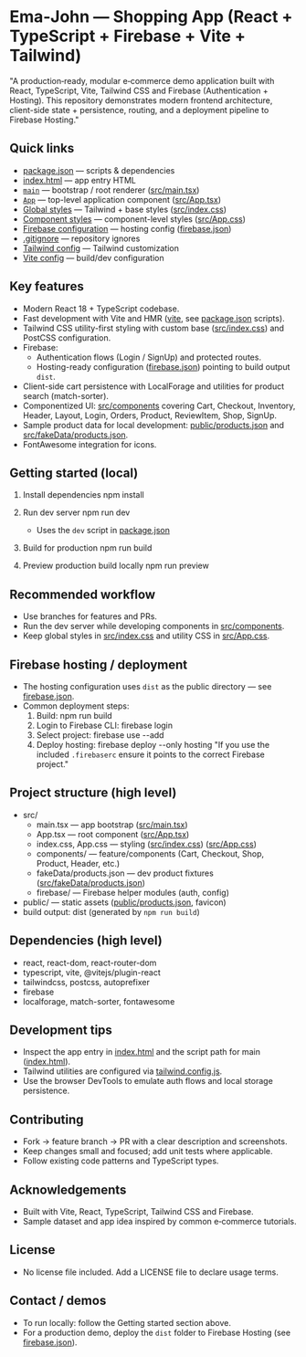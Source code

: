 # Ema‑John — Shopping App (React + TypeScript + Firebase + Vite + Tailwind)

"A production‑ready, modular e‑commerce demo application built with React, TypeScript, Vite, Tailwind CSS and Firebase (Authentication + Hosting). This repository demonstrates modern frontend architecture, client-side state + persistence, routing, and a deployment pipeline to Firebase Hosting."

## Quick links

- [package.json](package.json) — scripts & dependencies
- [index.html](index.html) — app entry HTML
- [`main`](src/main.tsx) — bootstrap / root renderer ([src/main.tsx](src/main.tsx))
- [`App`](src/App.tsx) — top-level application component ([src/App.tsx](src/App.tsx))
- [Global styles](src/index.css) — Tailwind + base styles ([src/index.css](src/index.css))
- [Component styles](src/App.css) — component-level styles ([src/App.css](src/App.css))
- [Firebase configuration](firebase.json) — hosting config ([firebase.json](firebase.json))
- [.gitignore](.gitignore) — repository ignores
- [Tailwind config](tailwind.config.js) — Tailwind customization
- [Vite config](vite.config.ts) — build/dev configuration

## Key features

- Modern React 18 + TypeScript codebase.
- Fast development with Vite and HMR ([vite](https://vitejs.dev/), see [package.json](package.json) scripts).
- Tailwind CSS utility-first styling with custom base ([src/index.css](src/index.css)) and PostCSS configuration.
- Firebase:
  - Authentication flows (Login / SignUp) and protected routes.
  - Hosting-ready configuration ([firebase.json](firebase.json)) pointing to build output `dist`.
- Client-side cart persistence with LocalForage and utilities for product search (match-sorter).
- Componentized UI: [src/components](src/components) covering Cart, Checkout, Inventory, Header, Layout, Login, Orders, Product, ReviewItem, Shop, SignUp.
- Sample product data for local development: [public/products.json](public/products.json) and [src/fakeData/products.json](src/fakeData/products.json).
- FontAwesome integration for icons.

## Getting started (local)

1. Install dependencies
   npm install

2. Run dev server
   npm run dev

   - Uses the `dev` script in [package.json](package.json)

3. Build for production
   npm run build

4. Preview production build locally
   npm run preview

## Recommended workflow

- Use branches for features and PRs.
- Run the dev server while developing components in [src/components](src/components).
- Keep global styles in [src/index.css](src/index.css) and utility CSS in [src/App.css](src/App.css).

## Firebase hosting / deployment

- The hosting configuration uses `dist` as the public directory — see [firebase.json](firebase.json).
- Common deployment steps:
  1. Build: npm run build
  2. Login to Firebase CLI: firebase login
  3. Select project: firebase use --add
  4. Deploy hosting: firebase deploy --only hosting
     "If you use the included `.firebaserc` ensure it points to the correct Firebase project."

## Project structure (high level)

- src/
  - main.tsx — app bootstrap ([src/main.tsx](src/main.tsx))
  - App.tsx — root component ([src/App.tsx](src/App.tsx))
  - index.css, App.css — styling ([src/index.css](src/index.css)) ([src/App.css](src/App.css))
  - components/ — feature/components (Cart, Checkout, Shop, Product, Header, etc.)
  - fakeData/products.json — dev product fixtures ([src/fakeData/products.json](src/fakeData/products.json))
  - firebase/ — Firebase helper modules (auth, config)
- public/ — static assets ([public/products.json](public/products.json), favicon)
- build output: dist (generated by `npm run build`)

## Dependencies (high level)

- react, react-dom, react-router-dom
- typescript, vite, @vitejs/plugin-react
- tailwindcss, postcss, autoprefixer
- firebase
- localforage, match-sorter, fontawesome

## Development tips

- Inspect the app entry in [index.html](index.html) and the script path for main ([index.html](index.html)).
- Tailwind utilities are configured via [tailwind.config.js](tailwind.config.js).
- Use the browser DevTools to emulate auth flows and local storage persistence.

## Contributing

- Fork → feature branch → PR with a clear description and screenshots.
- Keep changes small and focused; add unit tests where applicable.
- Follow existing code patterns and TypeScript types.

## Acknowledgements

- Built with Vite, React, TypeScript, Tailwind CSS and Firebase.
- Sample dataset and app idea inspired by common e‑commerce tutorials.

## License

- No license file included. Add a LICENSE file to declare usage terms.

## Contact / demos

- To run locally: follow the Getting started section above.
- For a production demo, deploy the `dist` folder to Firebase Hosting (see [firebase.json](firebase.json)).
